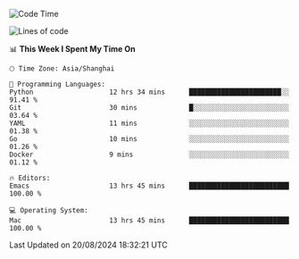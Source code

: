 <!--START_SECTION:waka-->
![Code Time](http://img.shields.io/badge/Code%20Time-2%2C139%20hrs%204%20mins-blue)

![Lines of code](https://img.shields.io/badge/From%20Hello%20World%20I%27ve%20Written-308.0%20thousand%20lines%20of%20code-blue)

📊 **This Week I Spent My Time On** 

```text
🕑︎ Time Zone: Asia/Shanghai

💬 Programming Languages: 
Python                   12 hrs 34 mins      ███████████████████████░░   91.41 % 
Git                      30 mins             █░░░░░░░░░░░░░░░░░░░░░░░░   03.64 % 
YAML                     11 mins             ░░░░░░░░░░░░░░░░░░░░░░░░░   01.38 % 
Go                       10 mins             ░░░░░░░░░░░░░░░░░░░░░░░░░   01.26 % 
Docker                   9 mins              ░░░░░░░░░░░░░░░░░░░░░░░░░   01.12 % 

🔥 Editors: 
Emacs                    13 hrs 45 mins      █████████████████████████   100.00 % 

💻 Operating System: 
Mac                      13 hrs 45 mins      █████████████████████████   100.00 % 
```


 Last Updated on 20/08/2024 18:32:21 UTC
<!--END_SECTION:waka-->
